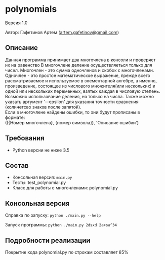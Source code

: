 # polynomials
Версия 1.0

Автор: Гафетинов Артем (artem.gafetinov@gmail.com)


## Описание
Данная программа принимает два многочлена в консоли и проверяет их на равенство
В многочлене деление осуществляеться только для чисел.
Многочлен - это сумма одночленов и скобок с многочленами.<br>
Одночлен - это простое математическое выражение, прежде всего рассматриваемое и используемое в элементарной алгебре, а именно, произведение, состоящее из числового множителя(или нескольких) и одной или нескольких переменных, взятых каждая в числовую степень. Возможно использование деления, но только на числа.
Также можно указать аргумент '--epsilon' для указания точности сравнения
(количетсво знаков после запятой).<br>
Если в многочлене найдены ошибки, то они будут прописаны в формате:<br>
(({Номер многочлена}, {номер символа}), 'Описание ошибки')

## Требования
* Python версии не ниже 3.5


## Состав
* Консольная версия: `main.py`
* Тесты: test_polynomial.py
* Класс для работы с многочленами: polynomial.py

## Консольная версия
Справка по запуску: `python ./main.py --help`

Запуск программы: `python ./main.py 2dsxd 2a+sa^34`


## Подробности реализации
Покрытие кода polynomial.py по строкам составляет 85%
 
